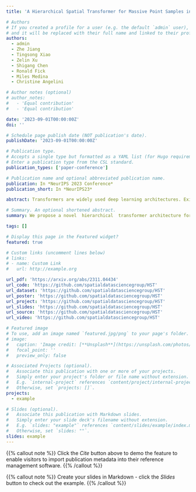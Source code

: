 ```yaml
---
title: 'A Hierarchical Spatial Transformer for Massive Point Samples in Continuous Space'

# Authors
# If you created a profile for a user (e.g. the default `admin` user), write the username (folder name) here
# and it will be replaced with their full name and linked to their profile.
authors:
  - admin
  - Zhe Jiang
  - Tingsong Xiao
  - Zelin Xu
  - Shigang Chen
  - Ronald Fick
  - Miles Medina
  - Christine Angelini

# Author notes (optional)
# author_notes:
#   - 'Equal contribution'
#   - 'Equal contribution'

date: '2023-09-01T00:00:00Z'
doi: ''

# Schedule page publish date (NOT publication's date).
publishDate: '2023-09-01T00:00:00Z'

# Publication type.
# Accepts a single type but formatted as a YAML list (for Hugo requirements).
# Enter a publication type from the CSL standard.
publication_types: ['paper-conference']

# Publication name and optional abbreviated publication name.
publication: In *NeurIPS 2023 Conference*
publication_short: In *NeurIPS23*

abstract: Transformers are widely used deep learning architectures. Existing transformers are mostly designed for sequences (texts or time series), images or videos, and graphs. This paper proposes a novel transformer model for massive (up to a million) point samples in continuous space. Such data are ubiquitous in environment sciences (e.g., sensor observations), numerical simulations (e.g., particle-laden flow, astrophysics), and location-based services (e.g., POIs and trajectories). However, designing a transformer for massive spatial points is non-trivial due to several challenges, including implicit long-range and multi-scale dependency on irregular points in continuous space, a non-uniform point distribution, the potential high computational costs of calculating all-pair attention across massive points, and the risks of over-confident predictions due to varying point density. To address these challenges, we propose a new hierarchical spatial transformer model, which includes multi-resolution representation learning within a quad-tree hierarchy and efficient spatial attention via coarse approximation. We also design an uncertainty quantification branch to estimate prediction confidence related to input feature noise and point sparsity. We provide a theoretical analysis of computational time complexity and memory costs. Extensive experiments on both real-world and synthetic datasets show that our method outperforms multiple baselines in prediction accuracy and our model can scale up to one million points on one NVIDIA A100 GPU.

# Summary. An optional shortened abstract.
summary: We propose a novel  hierarchical  transformer architecture for massive point sample obervations in continuous space.

tags: []

# Display this page in the Featured widget?
featured: true

# Custom links (uncomment lines below)
# links:
# - name: Custom Link
#   url: http://example.org

url_pdf: 'https://arxiv.org/abs/2311.04434'
url_code: 'https://github.com/spatialdatasciencegroup/HST'
url_dataset: 'https://github.com/spatialdatasciencegroup/HST'
url_poster: 'https://github.com/spatialdatasciencegroup/HST'
url_project: 'https://github.com/spatialdatasciencegroup/HST'
url_slides: 'https://github.com/spatialdatasciencegroup/HST'
url_source: 'https://github.com/spatialdatasciencegroup/HST'
url_video: 'https://github.com/spatialdatasciencegroup/HST'

# Featured image
# To use, add an image named `featured.jpg/png` to your page's folder.
# image:
#   caption: 'Image credit: [**Unsplash**](https://unsplash.com/photos/pLCdAaMFLTE)'
#   focal_point: ''
#   preview_only: false

# Associated Projects (optional).
#   Associate this publication with one or more of your projects.
#   Simply enter your project's folder or file name without extension.
#   E.g. `internal-project` references `content/project/internal-project/index.md`.
#   Otherwise, set `projects: []`.
projects:
  - example

# Slides (optional).
#   Associate this publication with Markdown slides.
#   Simply enter your slide deck's filename without extension.
#   E.g. `slides: "example"` references `content/slides/example/index.md`.
#   Otherwise, set `slides: ""`.
slides: example
---
```


{{% callout note %}}
Click the _Cite_ button above to demo the feature to enable visitors to import publication metadata into their reference management software.
{{% /callout %}}

{{% callout note %}}
Create your slides in Markdown - click the _Slides_ button to check out the example.
{{% /callout %}}

<!-- Add the publication's **full text** or **supplementary notes** here. You can use rich formatting such as including [code, math, and images](https://wowchemy.com/docs/content/writing-markdown-latex/). -->
